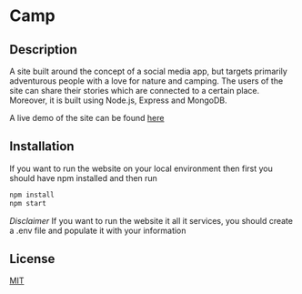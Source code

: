# Camp

## Description

A site built around the concept of a social media app, but targets primarily adventurous people with a love for nature and camping. The users of the site can share their stories which are connected to a certain place. Moreover, it is built using Node.js, Express and MongoDB.

A live demo of the site can be found  [here](http://camp.fornaxelit.com)

## Installation
If you want to run the website on your local environment then first you should have npm installed and then run
```bash
npm install
npm start
```

*Disclaimer* If you want to run the website it all it services, you should create a .env file and populate it with your information

## License
[MIT](https://choosealicense.com/licenses/mit/)